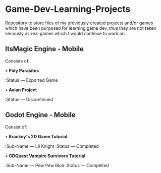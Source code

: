 # Game-Dev-Learning-Projects
Repository to store files of my previously created projects and/or games which have been purposed for learning game dev, thus they are not taken seriously as real games which I would continue to work on.

## **ItsMagic Engine - Mobile**
Consists of:

  • **Poly Parasites**
  
  :Status — Exported Game
  
  • **Avian Project**
  
  :Status — Discontinued


## **Godot Engine - Mobile**
Consist of:

  • **Brackey's 2D Game Tutorial**
  
  :Sub-Name — Lil Knight
  :Status — Completed
  
  • **GDQuest Vampire Survivors Tutorial**
  
  :Sub-Name — Pew Pew Blob
  :Status — Completed
